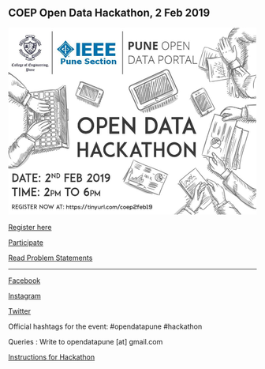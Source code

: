 ## COEP Open Data Hackathon, 2 Feb 2019


![poster](coep2feb_v2.jpg)

[Register here](https://tinyurl.com/coep2feb19)

[Participate](https://github.com/opendatapune/Problem-Statements/issues)

[Read Problem Statements](https://github.com/opendatapune/Problem-Statements/wiki )

----

[Facebook](https://www.facebook.com/events/526818307723959/)

[Instagram](https://www.instagram.com/opendatapune/)

[Twitter](https://www.twitter.com/opendatapune)

Official hashtags for the event: #opendatapune #hackathon

Queries : Write to opendatapune [at] gmail.com

[Instructions for Hackathon](Instructions.md)
